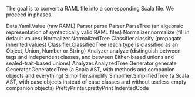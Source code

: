 The goal is to convert a RAML file into a corresponding Scala file. We proceed in phases.

Data.Yaml.Value (raw RAML)
  Parser.parse
Parser.ParseTree (an algebraic representation of syntactically valid RAML files)
  Normalizer.normalize (fill in default values)
Normalizer.NormalizedTree
  Classifier.classify (propagate inherited values)
Classifier.ClassifiedTree (each type is classified as an Object, Union, Number or String)
  Analyzer.analyze (distinguish between tags and independent classes, and between Either-based unions and sealed-trait-based unions)
Analyzer.AnalyzedTree
  Generator.generate
Generator.GeneratedTree (a Scala AST, with methods and companion objects and everything)
  Simplifier.simplify
Simplifier.SimplifiedTree (a Scala AST, with case objects instead of case classes and without useless empty companion objects)
  PrettyPrinter.prettyPrint
IndentedCode
